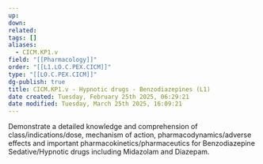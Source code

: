 ```yaml
---
up: 
down: 
related: 
tags: []
aliases:
  - CICM.KP1.v
field: "[[Pharmacology]]"
order: "[[L1.LO.C.PEX.CICM]]"
type: "[[LO.C.PEX.CICM]]"
dg-publish: true
title: CICM.KP1.v - Hypnotic drugs - Benzodiazepines (L1)
date created: Tuesday, February 25th 2025, 06:29:21
date modified: Tuesday, March 25th 2025, 16:09:21
---
```


Demonstrate a detailed knowledge and comprehension of class/indications/dose, mechanism of action, pharmacodynamics/adverse effects and important pharmacokinetics/pharmaceutics for Benzodiazepine Sedative/Hypnotic drugs including Midazolam and Diazepam.
